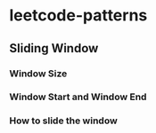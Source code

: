 # leetcode-patterns

## Sliding Window

### Window Size

### Window Start and Window End

### How to slide the window